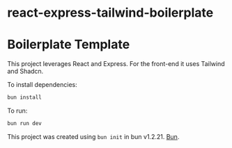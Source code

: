 # react-express-tailwind-boilerplate

# Boilerplate Template

This project leverages React and Express. For the front-end it uses Tailwind and Shadcn.

To install dependencies:

```bash
bun install
```

To run:

```bash
bun run dev
```

This project was created using `bun init` in bun v1.2.21. [Bun](https://bun.com).
